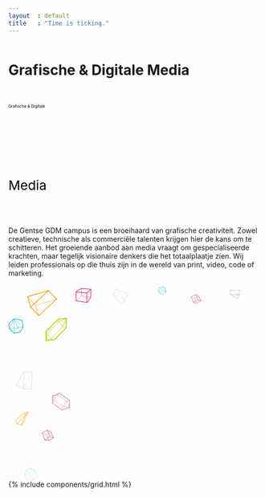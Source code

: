 ```yaml
---
layout  : default
title   : "Time is ticking."
---
```

<div class="container flex column maxed home">
    <div class="row flex column centered justified-c">
        <h1 class="ahs__title black xl padded-top-xxl padded-bottom-xl show-edge">
            <span class="blue">Grafische &amp; Digitale</span> Media
        </h1>
        <div class="svg-container ahs__title black xl padded-top-xxl padded-bottom-xl hide-edge">
            <div class="svg-box">
                <svg viewBox="0 0 900 100">
                    <symbol id="d-text">
                        <text text-anchor="left" x="0" y="72%" class="text--line">Grafische & Digitale</text>
                    </symbol>
                    <g class="g-ants">
                        <use xlink:href="#d-text"
                             class="text-copy"></use>
                    </g>
                </svg>
            </div>
            <div class="svg-box">
                <svg viewBox="0 0 270 110">
                    <symbol id="m-text">
                        <text text-anchor="left" x="0" y="72%" class="text--line">Media</text>
                    </symbol>
                    <g class="g-ants">
                        <use xlink:href="#m-text"
                             class="text-copy"></use>
                    </g>
                </svg>
            </div>
        </div>
        <div class="ahs__paragraph">
            <p class="intro padded-bottom-xl">
                De Gentse GDM campus is een broeihaard van grafische creativiteit. Zowel creatieve, technische als commerciële talenten krijgen hier de kans om te schitteren. Het groeiende aanbod aan media vraagt om gespecialiseerde krachten, maar tegelijk visionaire denkers die het totaalplaatje zien. Wij leiden professionals op die thuis zijn in de wereld van print, video, code of marketing.      
            </p>
        </div>
    </div>
    <div class="bg">
        <div class="shapes">
            <svg version="1.1" id="Layer_1" xmlns="http://www.w3.org/2000/svg" xmlns:xlink="http://www.w3.org/1999/xlink" x="0px" y="0px" viewBox="0 0 729.9 565.4" style="enable-background:new 0 0 729.9 565.4;" xml:space="preserve">
            <style type="text/css">
            	.st0{fill:none;stroke:#BAC900;stroke-width:2.4218;stroke-miterlimit:10;}
            	.st1{fill:none;stroke:#BAC900;stroke-width:1.2109;stroke-miterlimit:10;}
            	.st2{fill:none;stroke:#00AACC;stroke-width:1.5596;stroke-miterlimit:10;}
            	.st3{fill:none;stroke:#00AACC;stroke-width:0.7798;stroke-miterlimit:10;}
            	.st4{fill:none;stroke:#00AACC;stroke-width:0.8301;stroke-miterlimit:10;}
            	.st5{fill:none;stroke:#00AACC;stroke-width:0.415;stroke-miterlimit:10;}
            	.st6{fill:none;stroke:#CE2477;stroke-width:1.62;stroke-miterlimit:10;}
            	.st7{fill:none;stroke:#CE2477;stroke-width:0.81;stroke-miterlimit:10;}
            	.st8{opacity:0.5;}
            	.st9{fill:none;stroke:#CE2477;stroke-width:2.0356;stroke-miterlimit:10;}
            	.st10{fill:none;stroke:#CE2477;stroke-width:1.0178;stroke-miterlimit:10;}
            	.st11{opacity:0.25;}
            	.st12{fill:none;stroke:#00AACC;stroke-width:1.3141;stroke-miterlimit:10;}
            	.st13{fill:none;stroke:#00AACC;stroke-width:0.657;stroke-miterlimit:10;}
            	.st14{fill:none;stroke:#CE2477;stroke-width:0.9073;stroke-miterlimit:10;}
            	.st15{fill:none;stroke:#CE2477;stroke-width:0.4537;stroke-miterlimit:10;}
            	.st16{fill:none;stroke:#CE2477;stroke-width:1.0686;stroke-miterlimit:10;}
            	.st17{fill:none;stroke:#CE2477;stroke-width:0.5343;stroke-miterlimit:10;}
            	.st18{fill:#F09900;}
            	.st19{fill:#DDDDDD;}
            	.st20{fill:#A0A0A0;}
            </style>
            <g>
            	<polygon class="st0" points="108.5,162.3 108.1,136.6 143.6,100.2 167.5,98.1 166.2,125.6 132.4,160.3  "/>
            	<polygon class="st1" points="167.5,98.1 144.6,107.9 111.6,143.4 109.6,161.4 124.7,156.1 157.6,120.5  "/>
            	<polyline class="st1" points="108.1,136.6 111.6,143.4 122.7,156.8 132.4,160.3  "/>
            	<polyline class="st1" points="142.6,101.2 144.6,109 157,122 166.2,125.6  "/>
            </g>
            <g>
            	<polygon class="st2" points="15.6,99.2 0.8,114.8 3.2,128.8 17.2,141.3 34.4,137.4 42.2,123.4 39.8,103.9  "/>
            	<polyline class="st3" points="17.2,141.3 15.6,100.7 34.4,137.4  "/>
            	<polyline class="st3" points="16.7,100 42.2,123.4 3,127.8 16,98.8  "/>
            </g>
            <g>
            	<polygon class="st4" points="454.7,21.1 452.2,9.9 445.4,6.8 435.7,9.2 432.2,17.9 436.1,25.5 445.4,30.4  "/>
            	<polyline class="st5" points="435.7,9.2 454,20.7 432.2,17.9  "/>
            	<polyline class="st5" points="454,21.4 436.1,25.5 445.9,7 454.7,21.4  "/>
            </g>
            <g>
            	<polygon class="st6" points="195.3,21.5 195.3,47.4 226.9,52.3 237.5,38.1 237.5,14.2 210.7,11.8  "/>
            	<polyline class="st6" points="195.5,22.2 226.1,24.7 237.5,14.2  "/>
            	<line class="st6" x1="226.1" y1="24.7" x2="226.1" y2="52.2"/>
            	<polyline class="st7" points="211.1,12.2 211.1,33.7 195.7,47.8  "/>
            	<line class="st7" x1="211.5" y1="33.7" x2="237.5" y2="37.7"/>
            </g>
            <g class="st8">
            	<polygon class="st9" points="126.8,322.3 147.8,314.4 176.1,334.8 176.8,355.2 154.4,362.2 127.4,342.8  "/>
            	<polygon class="st10" points="176.8,355.2 169.8,337.9 142.1,319.5 127.4,323.1 131.2,334.7 158.9,353.1  "/>
            	<polyline class="st10" points="147.8,314.4 142.1,319.5 130.7,333.2 127.4,342.8  "/>
            	<polyline class="st10" points="175.3,334.2 168.8,338.3 157.7,353 154.4,362.2  "/>
            </g>
            <g class="st11">
            	<polygon class="st12" points="76.9,535.2 59.3,530.8 50,538.4 46.7,553.8 56.7,564.8 70.3,564.6 83.6,554.8  "/>
            	<polyline class="st13" points="46.7,553.8 75.8,535.8 56.7,564.8  "/>
            	<polyline class="st13" points="76.8,536.2 70.3,564.6 50.7,537.8 77.4,535.3  "/>
            </g>
            <g>
            	<polygon class="st14" points="540.1,29.2 527.5,36.3 533.9,53.1 543.7,54.3 555.3,47.6 549.1,34  "/>
            	<polyline class="st14" points="539.8,29.4 547.1,45 555.3,47.6  "/>
            	<line class="st14" x1="547.1" y1="45" x2="533.7" y2="52.6"/>
            	<polyline class="st15" points="549,34.3 538.6,40.2 527.4,36.6  "/>
            	<line class="st15" x1="538.7" y1="40.4" x2="543.9" y2="54.2"/>
            </g>
            <g>
            	<polygon class="st16" points="112.2,421 97.4,429.4 104.9,449.1 116.4,450.5 130.1,442.8 122.8,426.6  "/>
            	<polyline class="st16" points="111.9,421.3 120.4,439.7 130.1,442.8  "/>
            	<line class="st16" x1="120.4" y1="439.7" x2="104.7" y2="448.6"/>
            	<polyline class="st17" points="122.7,427 110.4,434 97.3,429.8  "/>
            	<line class="st17" x1="110.5" y1="434.2" x2="116.7" y2="450.4"/>
            </g>
            <path class="st18" d="M41.4,405l16.3-37l0,0c0.1-0.1,0.1-0.3,0-0.4c-0.1-0.2-0.3-0.3-0.5-0.2c-0.4,0.1-9.8,2.7-11.2,3.2l0,0  c-0.1,0-0.1,0-0.1,0.1l-25.6,21.1c-0.1,0.1-0.2,0.3-0.1,0.5l3.4,10.2c0,0.1,0.1,0.1,0.1,0.2c0,0,0.1,0.1,0.2,0.1l0,0l12.6,4.3  c0.1,0,0.2,0,0.3,0l0,0l4.4-1.8C41.2,405.2,41.3,405.1,41.4,405z M50.6,376.2l5-5.8l-2.6,5.9L50.6,376.2z M49.7,375.8l-2.9-4.6  c1.8-0.5,6.6-1.9,9.1-2.6L49.7,375.8z M24.1,401.5l-3.1-9.2l25-20.6l3.1,4.8L24.1,401.5z M24.8,402.1l23.5-23.5l-12,27.4L24.8,402.1  z M37.4,405.8L50,377.1l2.6,0.2l-12,27.2L37.4,405.8z"/>
            <path class="st19" d="M67.5,302l1.7-49.8l-25.2-0.9L22.5,291l19.8,10.8l25.2,0.9l0-0.5L67.5,302L67.5,302z M42.5,291.7l-0.3,8.5  l-16.7-9.1L42.5,291.7z M24.3,290.4L44,254.2L42.5,291L24.3,290.4z M43.9,291.7l3.7,0.1l17.1,9.3l-21.1-0.7L43.9,291.7z M48.1,291.4  l19.8-36.3l-1.6,46.2l-0.1,0L48.1,291.4z M67.9,253.6l-20.5,37.6l-3.5-0.1l1.5-38.4L67.9,253.6L67.9,253.6z"/>
            <path class="st19" d="M345.9,28.1l-36.1-16.4l-8.3,18.3l22.6,27.9l14-11.3l8.3-18.3L345.9,28.1L345.9,28.1L345.9,28.1z M330.7,43.3  l6.1,2.8l-11.7,9.5L330.7,43.3z M324.2,56.3l-20.6-25.5l26.6,12.2L324.2,56.3z M331.1,42.4l1.2-2.6l12.1-9.8l-7,15.3L331.1,42.4z   M332.2,39.2l-20.7-25.6l33.5,15.2l0,0.1L332.2,39.2z M310.4,13.1l21.4,26.5l-1.2,2.6l-27.8-12.8L310.4,13.1L310.4,13.1z"/>
            <path class="st20" d="M667.6,16.5l-27.4-1l-0.5,13.9l21.8,11.9l5.9-10.9l0.5-13.9L667.6,16.5L667.6,16.5L667.6,16.5z M662,30.3  l4.7,0.2l-5,9.2L662,30.3z M661.3,40.3l-19.9-10.8l20.2,0.8L661.3,40.3z M662,29.5l0.1-2l5.1-9.4l-0.4,11.6L662,29.5z M661.8,27.2  l-20-10.9l25.4,0.9l0,0L661.8,27.2z M641,16.3l20.7,11.3l-0.1,1.9l-21.1-0.8L641,16.3L641,16.3z"/>
            <path class="st18" d="M88.2,91.4l52-48.5l-24.5-26.3L53.9,34.8L63,65.7L87.6,92l0.5-0.5L88.2,91.4L88.2,91.4z M73.4,55.7L64.5,64  L56.9,38L73.4,55.7z M56.4,36.1l56.3-16.6L74.1,55.1L56.4,36.1z M74.7,57.1l3.6,3.8l7.9,26.7l-20.5-22L74.7,57.1z M79.3,61  l56.6-16.7L87.7,89.3l-0.1-0.1L79.3,61z M137.4,42.9L78.8,60.2l-3.4-3.7l40.2-37.2L137.4,42.9L137.4,42.9z"/>
            </svg>
        </div>
        <div class="content"></div>
        <div class="fadeout"></div>
    </div>
</div>
{% include components/grid.html %}